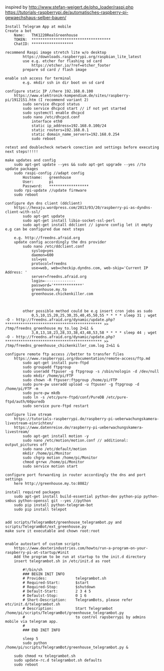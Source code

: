 inspired by 	http://www.stefan-weigert.de/php_loader/raspi.php
				https://tutorials-raspberrypi.de/automatisches-raspberry-pi-gewaechshaus-selber-bauen/
				
	
	Install Telegram App at mobile
	Create a bot
		Name: 	ThK1220RealGreenhouse
		TOKEN: 	************************************
		ChatID:	*******************

	recommend Raspi image stretch lite w/o desktop
			https://downloads.raspberrypi.org/raspbian_lite_latest
			use e.g. etcher for flashing sd card
				https://etcher.io/?ref=etcher_footer
			prepare sd card / flash image
	
	enable ssh access for terminal
			e.g. mkdir ssh in dir boot on sd card
			
	configure static IP //here 192.168.0.100
		https://www.elektronik-kompendium.de/sites/raspberry-pi/1912151.htm (I recommend variant 2)
			sudo service dhcpcd status 
			sudo service dhcpcd start // if not yet started 
			sudo systemctl enable dhcpcd 
			sudo nano /etc/dhcpcd.conf 
				interface eth0
				static ip_address=192.168.0.100/24
				static routers=192.168.0.1
				static domain_name_servers=192.168.0.254
				sudo reboot
			
	retest and doublecheck network conection and settings before executing next steps!!!!!
	
	make updates and config
		sudo apt-get update --yes && sudo apt-get upgrade --yes //to update packages
		sudo raspi-config //adapt config
			Hostname:	greenhouse
			User:		pi
			Password:	******************
		sudo rpi-update //update firmware
		sudo reboot
	
	configure dyn dns client (ddclient)
		https://hexaju.wordpress.com/2013/03/20/raspberry-pi-as-dyndns-client-with-ssl/
			sudo apt-get update
			sudo apt-get install libio-socket-ssl-perl
			sudo apt-get install ddclient // ignore config let it empty e.g can be configured due next steps
			
		e.g. http://freedns.afraid.org
		update config accordingly the dns provider
			sudo nano /etc/ddclient.conf
				syslog=yes
				daemon=600
				ssl=yes
				protocol=freedns	
				use=web, web=checkip.dyndns.com, web-skip='Current IP Address: '
				server=freedns.afraid.org
				login=--------------
				password='*************'
				greenhouse.my.to
				greenhouse.chickenkiller.com
				
		
			
			other possible method could be e.g insert cron jobs as sudo
				0,5,10,15,20,25,30,35,40,45,50,55 * * * * sleep 31 ; wget -O - http://freedns.afraid.org/dynamic/update.php?******************************************** >> /tmp/freedns_greenhouse_my_to.log 2>&1 &
				3,8,13,18,23,28,33,38,43,48,53,58 * * * * sleep 44 ; wget -O - http://freedns.afraid.org/dynamic/update.php?******************************************** >> /tmp/freedns_greenhouse_chickenkiller_com.log 2>&1 &
	
	configure remote ftp access //better to transfer files
		https://www.raspberrypi.org/documentation/remote-access/ftp.md
			sudo apt-get install pure-ftpd
			sudo groupadd ftpgroup
			sudo useradd ftpuser -g ftpgroup -s /sbin/nologin -d /dev/null
			sudo mkdir /home/pi/FTP
			sudo chown -R ftpuser:ftpgroup /home/pi/FTP
			sudo pure-pw useradd upload -u ftpuser -g ftpgroup -d /home/pi/FTP -m
			sudo pure-pw mkdb
			sudo ln -s /etc/pure-ftpd/conf/PureDB /etc/pure-ftpd/auth/60puredb 
			sudo service pure-ftpd restart
	
	configure live stream
		https://tutorials-raspberrypi.de/raspberry-pi-ueberwachungskamera-livestream-einrichten/
		https://www.datenreise.de/raspberry-pi-ueberwachungskamera-livestream/
			sudo apt-get install motion -y
			sudo nano /etc/motion/motion.conf // additional: output_pictures off
			sudo nano /etc/default/motion
			mkdir /home/pi/Monitor
			sudo chgrp motion /home/pi/Monitor
			chmod g+rwx /home/pi/Monitor
			sudo service motion start
			
	configure port forwarding in router accordingly the dns and port settings
		here http://greenhouse.my.to:8082/
					
	install required packages
		sudo apt-get install build-essential python-dev python-pip python-smbus python-openssl git --yes //python
		sudo pip install python-telegram-bot
		sudo pip install telepot
	
	
	add scripts/TelegramBot/greenhouse_telegrambot.py and scripts/TelegramBot/ext_greenhouse.py
	make sure it executable and chown root:root
	
	
	enable autostart of custom scripts
		https://www.dexterindustries.com/howto/run-a-program-on-your-raspberry-pi-at-startup/#init
		Add the program to be run at startup to the init.d directory
		insert telegrambot.sh in /etc/init.d as root
		
			#!/bin/sh
			### BEGIN INIT INFO
			# Provides:             telegrambot.sh
			# Required-Start:       $start
			# Required-Stop:        $shutdown
			# Default-Start:        2 3 4 5
			# Defaulst-Stop:        0 1 6
			# Short-Description:    TelegramBots, please refer etc/init.d/telegrambot.sh
			# Description:          Start Telegrambot /home/pi/scripts/TelegramBot/greenhouse_telegrambot.py
			#                       to control rapsberrypi by admins mobile via telegram app.
			#
			### END INIT INFO

			sleep 5
			sudo python /home/pi/scripts/TelegramBot/greenhouse_telegrambot.py &
			
		sudo chmod +x telegrambot.sh
		sudo update-rc.d telegrambot.sh defaults
		sudo reboot
			